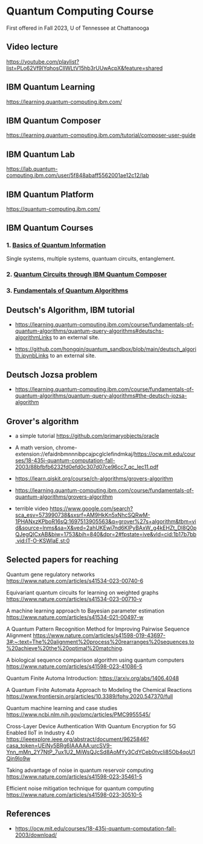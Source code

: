 # Quantum Computing Course
First offered in Fall 2023, U of Tennessee at Chattanooga

## Video lecture 
https://youtube.com/playlist?list=PLo62Vf9IYqhosCIlWLtV15hb3rUUwAcpX&feature=shared 

## IBM Quantum Learning
https://learning.quantum-computing.ibm.com/

## IBM Quantum Composer
https://learning.quantum-computing.ibm.com/tutorial/composer-user-guide

## IBM Quantum Lab
https://lab.quantum-computing.ibm.com/user/5f848abaff5562001ae12c12/lab

## IBM Quantum Platform
https://quantum-computing.ibm.com/

## IBM Quantum Courses
### 1. [Basics of Quantum Information](https://learning.quantum-computing.ibm.com/course/basics-of-quantum-information) 
Single systems, multiple systems, quantuam circuits, entanglement.
### 2. [Quantum Circuits through IBM Quantum Composer](https://quantum-computing.ibm.com/composer)
### 3. [Fundamentals of Quantum Algorithms](https://learning.quantum-computing.ibm.com/course/fundamentals-of-quantum-algorithms)


## Deutsch's Algorithm, IBM tutorial

* https://learning.quantum-computing.ibm.com/course/fundamentals-of-quantum-algorithms/quantum-query-algorithms#deutschs-algorithmLinks to an external site. 

* https://github.com/hongqin/quantum_sandbox/blob/main/deutsch_algorith.ipynbLinks to an external site. 

## Deutsch Jozsa problem
* https://learning.quantum-computing.ibm.com/course/fundamentals-of-quantum-algorithms/quantum-query-algorithms#the-deutsch-jozsa-algorithm


## Grover's algorithm

* a simple tutorial https://github.com/primaryobjects/oracle

* A math version, chrome-extension://efaidnbmnnnibpcajpcglclefindmkaj/https://ocw.mit.edu/courses/18-435j-quantum-computation-fall-2003/88bfbfb6232fd0efd0c307d07ce96cc7_qc_lec11.pdf

* https://learn.qiskit.org/course/ch-algorithms/grovers-algorithm

* https://learning.quantum-computing.ibm.com/course/fundamentals-of-quantum-algorithms/grovers-algorithm

* terrible video
https://www.google.com/search?sca_esv=573990738&sxsrf=AM9HkKn5xNhcSQRwM-1PHANxzKPboR16sQ:1697513905563&q=grover%27s+algorithm&tbm=vid&source=lnms&sa=X&ved=2ahUKEwi7nd6KlPyBAxW_g4kEHZt_DI8Q0pQJegQICxAB&biw=1753&bih=840&dpr=2#fpstate=ive&vld=cid:1b17b7bb,vid:IT-O-KSWlaE,st:0

## Selected papers for reaching
Quantum gene regulatory networks https://www.nature.com/articles/s41534-023-00740-6   

Equivariant quantum circuits for learning on weighted graphs https://www.nature.com/articles/s41534-023-00710-y

A machine learning approach to Bayesian parameter estimation https://www.nature.com/articles/s41534-021-00497-w
 
Α Quantum Pattern Recognition Method for Improving Pairwise Sequence Alignment https://www.nature.com/articles/s41598-019-43697-3#:~:text=The%20alignment%20process%20rearranges%20sequences,to%20achieve%20the%20optimal%20matching. 

A biological sequence comparison algorithm using quantum computers https://www.nature.com/articles/s41598-023-41086-5

Quantum Finite Automa Introduction:  https://arxiv.org/abs/1406.4048

A Quantum Finite Automata Approach to Modeling the Chemical Reactions https://www.frontiersin.org/articles/10.3389/fphy.2020.547370/full

Quantum machine learning and case studies  https://www.ncbi.nlm.nih.gov/pmc/articles/PMC9955545/

Cross-Layer Device Authentication With Quantum Encryption for 5G Enabled IIoT in Industry 4.0 https://ieeexplore.ieee.org/abstract/document/9625846?casa_token=UEiNy5BRg6IAAAAA:urcSV9-Ynn_mMn_2Y7NtP_7ux1U2_MiWsQJcSd8AoMYy3CdYCeb0tvcli85Ob4qoU1Qjn9Io9w

Taking advantage of noise in quantum reservoir computing https://www.nature.com/articles/s41598-023-35461-5

Efficient noise mitigation technique for quantum computing https://www.nature.com/articles/s41598-023-30510-5 


## References
* https://ocw.mit.edu/courses/18-435j-quantum-computation-fall-2003/download/

